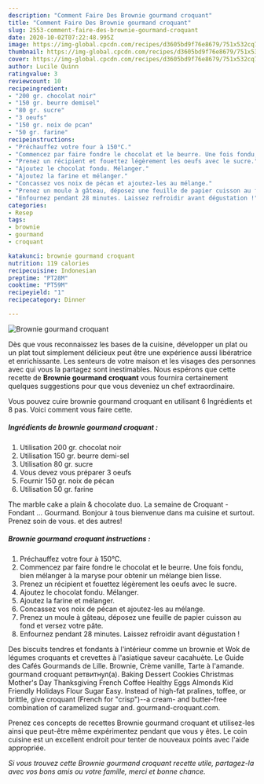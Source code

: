 ```yaml
---
description: "Comment Faire Des Brownie gourmand croquant"
title: "Comment Faire Des Brownie gourmand croquant"
slug: 2553-comment-faire-des-brownie-gourmand-croquant
date: 2020-10-02T07:22:48.995Z
image: https://img-global.cpcdn.com/recipes/d3605bd9f76e8679/751x532cq70/brownie-gourmand-croquant-photo-principale-de-la-recette.jpg
thumbnail: https://img-global.cpcdn.com/recipes/d3605bd9f76e8679/751x532cq70/brownie-gourmand-croquant-photo-principale-de-la-recette.jpg
cover: https://img-global.cpcdn.com/recipes/d3605bd9f76e8679/751x532cq70/brownie-gourmand-croquant-photo-principale-de-la-recette.jpg
author: Lucile Quinn
ratingvalue: 3
reviewcount: 10
recipeingredient:
- "200 gr. chocolat noir"
- "150 gr. beurre demisel"
- "80 gr. sucre"
- "3 oeufs"
- "150 gr. noix de pcan"
- "50 gr. farine"
recipeinstructions:
- "Préchauffez votre four à 150°C."
- "Commencez par faire fondre le chocolat et le beurre. Une fois fondu, bien mélanger à la maryse pour obtenir un mélange bien lisse."
- "Prenez un récipient et fouettez légèrement les oeufs avec le sucre."
- "Ajoutez le chocolat fondu. Mélanger."
- "Ajoutez la farine et mélanger."
- "Concassez vos noix de pécan et ajoutez-les au mélange."
- "Prenez un moule à gâteau, déposez une feuille de papier cuisson au fond et versez votre pâte."
- "Enfournez pendant 28 minutes. Laissez refroidir avant dégustation !"
categories:
- Resep
tags:
- brownie
- gourmand
- croquant

katakunci: brownie gourmand croquant 
nutrition: 119 calories
recipecuisine: Indonesian
preptime: "PT28M"
cooktime: "PT59M"
recipeyield: "1"
recipecategory: Dinner

---
```



![Brownie gourmand croquant](https://img-global.cpcdn.com/recipes/d3605bd9f76e8679/751x532cq70/brownie-gourmand-croquant-photo-principale-de-la-recette.jpg)

Dès que vous reconnaissez les bases de la cuisine, développer un plat ou un plat tout simplement délicieux peut être une expérience aussi libératrice et enrichissante. Les senteurs de votre maison et les visages des personnes avec qui vous la partagez sont inestimables. Nous espérons que cette recette de <strong> Brownie gourmand croquant </strong> vous fournira certainement quelques suggestions pour que vous deveniez un chef extraordinaire.

<!--inarticleads1-->

Vous pouvez cuire brownie gourmand croquant en utilisant 6 Ingrédients et 8 pas. Voici comment vous faire cette.

##### Ingrédients de brownie gourmand croquant :

1. Utilisation 200 gr. chocolat noir
1. Utilisation 150 gr. beurre demi-sel
1. Utilisation 80 gr. sucre
1. Vous devez vous préparer 3 oeufs
1. Fournir 150 gr. noix de pécan
1. Utilisation 50 gr. farine


The marble cake a plain &amp; chocolate duo. La semaine de Croquant - Fondant … Gourmand. Bonjour à tous bienvenue dans ma cuisine et surtout. Prenez soin de vous. et des autres! 

<!--inarticleads2-->

##### Brownie gourmand croquant instructions :

1. Préchauffez votre four à 150°C.
1. Commencez par faire fondre le chocolat et le beurre. Une fois fondu, bien mélanger à la maryse pour obtenir un mélange bien lisse.
1. Prenez un récipient et fouettez légèrement les oeufs avec le sucre.
1. Ajoutez le chocolat fondu. Mélanger.
1. Ajoutez la farine et mélanger.
1. Concassez vos noix de pécan et ajoutez-les au mélange.
1. Prenez un moule à gâteau, déposez une feuille de papier cuisson au fond et versez votre pâte.
1. Enfournez pendant 28 minutes. Laissez refroidir avant dégustation !


Des biscuits tendres et fondants à l&#39;intérieur comme un brownie et Wok de légumes croquants et crevettes à l&#39;asiatique saveur cacahuète. Le Guide des Cafés Gourmands de Lille. Brownie, Crème vanille, Tarte à l&#39;amande. gourmand croquant ретвитнул(а). Baking Dessert Cookies Christmas Mother&#39;s Day Thanksgiving French Coffee Healthy Eggs Almonds Kid Friendly Holidays Flour Sugar Easy. Instead of high-fat pralines, toffee, or brittle, give croquant (French for &#34;crisp&#34;)--a cream- and butter-free combination of caramelized sugar and. gourmand-croquant.com. 

<!--inarticleads1-->

<p>
Prenez ces concepts de recettes Brownie gourmand croquant et utilisez-les ainsi que peut-être même expérimentez pendant que vous y êtes. Le coin cuisine est un excellent endroit pour tenter de nouveaux points avec l'aide appropriée.
</p>

<p>
<i>Si vous trouvez cette Brownie gourmand croquant recette utile, partagez-la avec vos bons amis ou votre famille, merci et bonne chance.</i>
</p>
